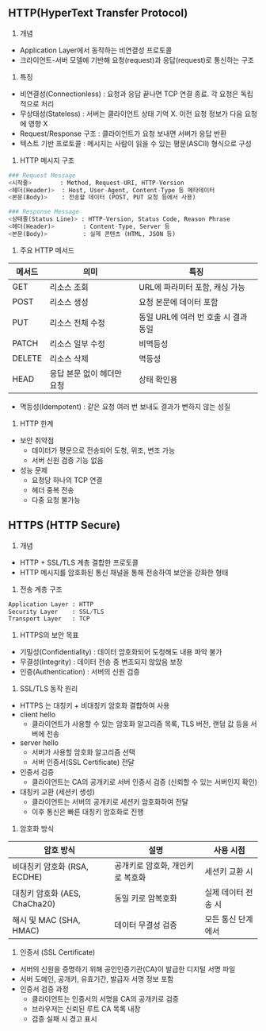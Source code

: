 ## HTTP(HyperText Transfer Protocol)

1. 개념
- Application Layer에서 동작하는 비연결성 프로토콜
- 크라이언트-서버 모델에 기반해 요청(request)과 응답(request)로 통신하는 구조
1. 특징
- 비연결성(Connectionless) : 요청과 응답 끝나면 TCP 연결 종료. 각 요청은 독립적으로 처리
- 무상태성(Stateless) : 서버는 클라이언트 상태 기억 X. 이전 요청 정보가 다음 요청에 영향 X
- Request/Response 구조 : 클라이언트가 요청 보내면 서버가 응답 반환
- 텍스트 기반 프로토콜 : 메시지는 사람이 읽을 수 있는 평문(ASCII) 형식으로 구성
1. HTTP 메시지 구조

```python
### Request Message
<시작줄>        : Method, Request-URI, HTTP-Version
<헤더(Header)>  : Host, User-Agent, Content-Type 등 메타데이터
<본문(Body)>    : 전송할 데이터 (POST, PUT 요청 등에서 사용)

### Response Message
<상태줄(Status Line)> : HTTP-Version, Status Code, Reason Phrase
<헤더(Header)>        : Content-Type, Server 등
<본문(Body)>          : 실제 콘텐츠 (HTML, JSON 등)
```

1. 주요 HTTP 메서드

| 메서드 | 의미 | 특징 |
| --- | --- | --- |
| GET | 리소스 조회 | URL에 파라미터 포함, 캐싱 가능 |
| POST | 리소스 생성 | 요청 본문에 데이터 포함 |
| PUT  | 리소스 전체 수정 | 동일 URL에 여러 번 호출 시 결과 동일 |
| PATCH | 리소스 일부 수정 | 비멱등성 |
| DELETE | 리소스 삭제 | 멱등성 |
| HEAD | 응답 본문 없이 헤더만 요청 | 상태 확인용 |
- 멱등성(Idempotent) : 같은 요청 여러 번 보내도 결과가 변하지 않는 성질
1. HTTP 한계
- 보안 취약점
    - 데이터가 평문으로 전송되어 도청, 위조, 변조 가능
    - 서버 신원 검증 기능 없음
- 성능 문제
    - 요청당 하나의 TCP 연결
    - 헤더 중복 전송
    - 다중 요청 불가능

## HTTPS (HTTP Secure)

1. 개념
- HTTP + SSL/TLS 계층 결합한 프로토콜
- HTTP 메시지를 암호화된 통신 채널을 통해 전송하여 보안을 강화한 형태
1. 전송 계층 구조 

```python
Application Layer : HTTP
Security Layer    : SSL/TLS
Transport Layer   : TCP
```

1. HTTPS의 보안 목표
- 기밀성(Confidentiality) : 데이터 암호화되어 도청해도 내용 파악 불가
- 무결성(Integrity) : 데이터 전송 중 변조되지 않았음 보장
- 인증(Authentication) : 서버의 신원 검증
1. SSL/TLS 동작 원리
- HTTPS 는 대칭키 + 비대칭키 암호화 결합하여 사용
- client hello
    - 클라이언트가 사용할 수 있는 암호화 알고리즘 목록, TLS 버전, 랜덤 값 등을 서버에 전송
- server hello
    - 서버가 사용할 암호화 알고리즘 선택
    - 서버 인증서(SSL Certificate) 전달
- 인증서 검증
    - 클라이언트는 CA의 공개키로 서버 인증서 검증 (신뢰할 수 있는 서버인지 확인)
- 대칭키 교환 (세션키 생성)
    - 클라이언트는 서버의 공개키로 세션키 암호화하여 전달
    - 이후 통신은 빠른 대칭키 암호화로 진행
1. 암호화 방식

| 암호 방식 | 설명 | 사용 시점 |
| --- | --- | --- |
| 비대칭키 암호화 (RSA, ECDHE) | 공개키로 암호화, 개인키로 복호화 | 세션키 교환 시 |
| 대칭키 암호화 (AES, ChaCha20) | 동일 키로 암복호화 | 실제 데이터 전송 시 |
| 해시 및 MAC (SHA, HMAC) | 데이터 무결성 검증 | 모든 통신 단계에서 |
1. 인증서 (SSL Certificate)
- 서버의 신원을 증명하기 위해 공인인증기관(CA)이 발급한 디지털 서명 파일
- 서버 도메인, 공개키, 유효기간, 발급자 서명 정보 포함
- 인증서 검증 과정
    - 클라이언트는 인증서의 서명을 CA의 공개키로 검증
    - 브라우저는 신뢰된 루트 CA 목록 내장
    - 검증 실패 시 경고 표시
